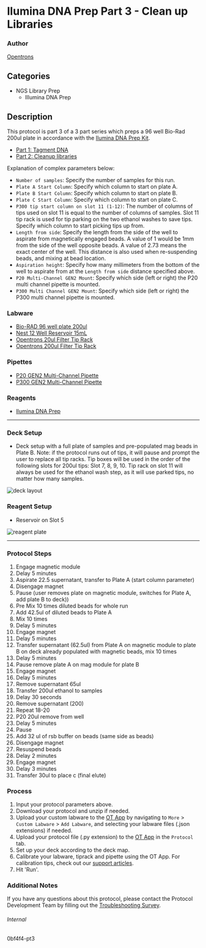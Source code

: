 # Ilumina DNA Prep Part 3 - Clean up Libraries

### Author
[Opentrons](https://opentrons.com/)

## Categories
* NGS Library Prep
	* Illumina DNA Prep

## Description
This protocol is part 3 of a 3 part series which preps a 96 well Bio-Rad 200ul plate in accordance with the [Ilumina DNA Prep Kit](https://emea.support.illumina.com/content/dam/illumina-support/documents/documentation/chemistry_documentation/illumina_prep/illumina-dna-prep-reference-guide-1000000025416-09.pdf).

* [Part 1: Tagment DNA](https://protocols.opentrons.com/protocol/0bf4f4)
* [Part 2: Cleanup libraries](https://protocols.opentrons.com/protocol/0bf4f4-pt2)

Explanation of complex parameters below:
* `Number of samples`: Specify the number of samples for this run.
* `Plate A Start Column`: Specify which column to start on plate A.
* `Plate B Start Column`: Specify which column to start on plate B.
* `Plate C Start Column`: Specify which column to start on plate C.
* `P300 tip start column on slot 11 (1-12)`: The number of columns of tips used on slot 11 is equal to the number of columns of samples. Slot 11 tip rack is used for tip parking on the two ethanol washes to save tips. Specify which column to start picking tips up from.
* `Length from side`: Specify the length from the side of the well to aspirate from magnetically engaged beads. A value of 1 would be 1mm from the side of the well opposite beads. A value of 2.73 means the exact center of the well. This distance is also used when re-suspending beads, and mixing at bead location.
* `Aspiration height`: Specify how many millimeters from the bottom of the well to aspirate from at the `Length from side` distance specified above.
* `P20 Multi-Channel GEN2 Mount`: Specify which side (left or right) the P20 multi channel pipette is mounted.
* `P300 Multi Channel GEN2 Mount`: Specify which side (left or right) the P300 multi channel pipette is mounted.


### Labware
* [Bio-RAD 96 well plate 200ul](https://labware.opentrons.com/biorad_96_wellplate_200ul_pcr?category=wellPlate)
* [Nest 12 Well Reservoir 15mL](https://shop.opentrons.com/collections/reservoirs/products/nest-12-well-reservoir-15-ml)
* [Opentrons 20ul Filter Tip Rack](https://shop.opentrons.com/collections/opentrons-tips/products/opentrons-20ul-filter-tips)
* [Opentrons 200ul Filter Tip Rack](https://shop.opentrons.com/collections/opentrons-tips/products/opentrons-200ul-filter-tips)

### Pipettes
* [P20 GEN2 Multi-Channel Pipette](https://shop.opentrons.com/collections/ot-2-robot/products/8-channel-electronic-pipette)
* [P300 GEN2 Multi-Channel Pipette](https://shop.opentrons.com/collections/ot-2-robot/products/8-channel-electronic-pipette)

### Reagents
* [Ilumina DNA Prep](https://emea.support.illumina.com/content/dam/illumina-support/documents/documentation/chemistry_documentation/illumina_prep/illumina-dna-prep-reference-guide-1000000025416-09.pdf)

---

### Deck Setup

* Deck setup with a full plate of samples and pre-populated mag beads in Plate B. Note: if the protocol runs out of tips, it will pause and prompt the user to replace all tip racks. Tip boxes will be used in the order of the following slots for 200ul tips: Slot 7, 8, 9, 10. Tip rack on slot 11 will always be used for the ethanol wash step, as it will use parked tips, no matter how many samples.  

![deck layout](https://opentrons-protocol-library-website.s3.amazonaws.com/custom-README-images/0bf4f4/pt3/Screen+Shot+2021-07-19+at+11.39.37+AM.png)

### Reagent Setup

* Reservoir on Slot 5

![reagent plate](https://opentrons-protocol-library-website.s3.amazonaws.com/custom-README-images/0bf4f4/pt3/Screen+Shot+2021-07-19+at+11.39.55+AM.png)


---

### Protocol Steps
1. Engage magnetic module
2. Delay 5 minutes
3. Aspirate 22.5 supernatant, transfer to Plate A (start column parameter)
4. Disengage magnet
5. Pause (user removes plate on magnetic module, switches for Plate A, add plate B to deck))
6. Pre Mix 10 times diluted beads for whole run
7. Add 42.5ul of diluted beads to Plate A
8. Mix 10 times
9. Delay 5 minutes
10. Engage magnet
11. Delay 5 minutes
12. Transfer supernatant (62.5ul) from Plate A on magnetic module to plate B on deck already populated with magnetic beads, mix 10 times
13. Delay 5 minutes
14. Pause remove plate A on mag module for plate B
15. Engage magnet
16. Delay 5 minutes
17. Remove supernatant 65ul
18. Transfer 200ul ethanol to samples
19. Delay 30 seconds
20. Remove supernatant (200)
21. Repeat 18-20
22. P20 20ul remove from well
23. Delay 5 minutes
24. Pause
25. Add 32 ul of rsb buffer on beads (same side as beads)
26. Disengage magnet
27. Resuspend beads
28. Delay 2 minutes
29. Engage magnet
30. Delay 3 minutes
31. Transfer 30ul to place c (final elute)


### Process
1. Input your protocol parameters above.
2. Download your protocol and unzip if needed.
3. Upload your custom labware to the [OT App](https://opentrons.com/ot-app) by navigating to `More` > `Custom Labware` > `Add Labware`, and selecting your labware files (.json extensions) if needed.
4. Upload your protocol file (.py extension) to the [OT App](https://opentrons.com/ot-app) in the `Protocol` tab.
5. Set up your deck according to the deck map.
6. Calibrate your labware, tiprack and pipette using the OT App. For calibration tips, check out our [support articles](https://support.opentrons.com/en/collections/1559720-guide-for-getting-started-with-the-ot-2).
7. Hit 'Run'.

### Additional Notes
If you have any questions about this protocol, please contact the Protocol Development Team by filling out the [Troubleshooting Survey](https://protocol-troubleshooting.paperform.co/).

###### Internal
0bf4f4-pt3
